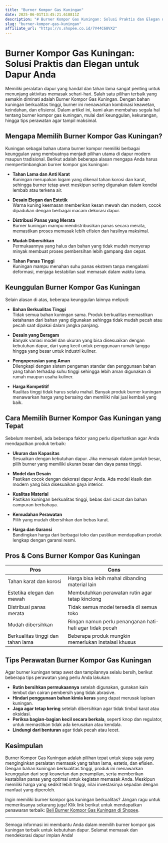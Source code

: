 ```yaml
---
title: "Burner Kompor Gas Kuningan"
date: 2025-06-01T13:45:21.618811Z
description: "# Burner Kompor Gas Kuningan: Solusi Praktis dan Elegan untuk Dapur Anda..."
slug: "burner-kompor-gas-kuningan"
affiliate_url: "https://s.shopee.co.id/7V44C68VX2"
---
```

# Burner Kompor Gas Kuningan: Solusi Praktis dan Elegan untuk Dapur Anda

Memiliki peralatan dapur yang handal dan tahan lama sangat penting untuk menunjang aktivitas memasak sehari-hari. Salah satu pilihan terbaik yang semakin diminati adalah Burner Kompor Gas Kuningan. Dengan bahan kuningan berkualitas tinggi, burner ini menawarkan kombinasi keawetan, keindahan, dan efisiensi. Dalam artikel ini, kami akan membahas segala hal tentang burner kompor gas kuningan, mulai dari keunggulan, kekurangan, hingga tips perawatan agar tampil maksimal.

## Mengapa Memilih Burner Kompor Gas Kuningan?

Kuningan sebagai bahan utama burner kompor memiliki berbagai keunggulan yang membuatnya menjadi pilihan utama di dapur modern maupun tradisional. Berikut adalah beberapa alasan mengapa Anda harus mempertimbangkan burner kompor gas kuningan:

- **Tahan Lama dan Anti Karat**  
  Kuningan merupakan logam yang dikenal tahan korosi dan karat, sehingga burner tetap awet meskipun sering digunakan dalam kondisi lembab atau terkena air.

- **Desain Elegan dan Estetik**  
  Warna kuning keemasan memberikan kesan mewah dan modern, cocok dipadukan dengan berbagai macam dekorasi dapur.

- **Distribusi Panas yang Merata**  
  Burner kuningan mampu mendistribusikan panas secara merata, memastikan proses memasak lebih efisien dan hasilnya maksimal.

- **Mudah Dibersihkan**  
  Permukaannya yang halus dan bahan yang tidak mudah menyerap minyak membuat proses pembersihan lebih gampang dan cepat.

- **Tahan Panas Tinggi**  
  Kuningan mampu menahan suhu panas ekstrem tanpa mengalami deformasi, menjaga kestabilan saat memasak dalam waktu lama.

## Keunggulan Burner Kompor Gas Kuningan

Selain alasan di atas, beberapa keunggulan lainnya meliputi:

- **Bahan Berkualitas Tinggi**  
  Tidak semua bahan kuningan sama. Produk berkualitas memastikan ketahanan dari bahan yang digunakan sehingga tidak mudah pecah atau pecah saat dipakai dalam jangka panjang.

- **Desain yang Beragam**  
  Banyak variasi model dan ukuran yang bisa disesuaikan dengan kebutuhan dapur, dari yang kecil untuk penggunaan rumah tangga hingga yang besar untuk industri kuliner.

- **Pengoperasian yang Aman**  
  Dilengkapi dengan sistem pengaman standar dan penggunaan bahan yang tahan terhadap suhu tinggi sehingga lebih aman digunakan di rumah maupun usaha kuliner.

- **Harga Kompetitif**  
  Kualitas tinggi tidak harus selalu mahal. Banyak produk burner kuningan menawarkan harga yang bersaing dan memiliki nilai jual kembali yang baik.

## Cara Memilih Burner Kompor Gas Kuningan yang Tepat

Sebelum membeli, ada beberapa faktor yang perlu diperhatikan agar Anda mendapatkan produk terbaik:

- **Ukuran dan Kapasitas**  
  Sesuaikan dengan kebutuhan dapur. Jika memasak dalam jumlah besar, pilih burner yang memiliki ukuran besar dan daya panas tinggi.

- **Model dan Desain**  
  Pastikan cocok dengan dekorasi dapur Anda. Ada model klasik dan modern yang bisa disesuaikan gaya interior.

- **Kualitas Material**  
  Pastikan kuningan berkualitas tinggi, bebas dari cacat dan bahan campuran berbahaya.

- **Kemudahan Perawatan**  
  Pilih yang mudah dibersihkan dan bebas karat.

- **Harga dan Garansi**  
  Bandingkan harga dari berbagai toko dan pastikan mendapatkan produk lengkap dengan garansi resmi.

## Pros & Cons Burner Kompor Gas Kuningan

| **Pros**                                              | **Cons**                                      |
|--------------------------------------------------------|------------------------------------------------|
| Tahan karat dan korosi                               | Harga bisa lebih mahal dibanding material lain |
| Estetika elegan dan mewah                            | Membutuhkan perawatan rutin agar tetap kinclong |
| Distribusi panas merata                              | Tidak semua model tersedia di semua toko     |
| Mudah dibersihkan                                   | Ringan namun perlu penanganan hati-hati agar tidak pecah |
| Berkualitas tinggi dan tahan lama                     | Beberapa produk mungkin memerlukan instalasi khusus |

## Tips Perawatan Burner Kompor Gas Kuningan

Agar burner kuningan tetap awet dan tampilannya selalu bersih, berikut beberapa tips perawatan yang perlu Anda lakukan:

- **Rutin bersihkan permukaannya** setelah digunakan, gunakan kain lembut dan cairan pembersih yang tidak abrasive.
- **Hindari penggunaan bahan kimia keras** yang dapat merusak lapisan kuningan.
- **Jaga agar tetap kering** setelah dibersihkan agar tidak timbul karat atau oksidasi.
- **Periksa bagian-bagian kecil secara berkala**, seperti knop dan regulator, untuk memastikan tidak ada kerusakan atau kendala.
- **Lindungi dari benturan** agar tidak pecah atau lecet.

## Kesimpulan

Burner Kompor Gas Kuningan adalah pilihan tepat untuk siapa saja yang menginginkan peralatan memasak yang tahan lama, estetis, dan efisien. Dengan bahan kuningan berkualitas tinggi, produk ini menawarkan keunggulan dari segi keawetan dan penampilan, serta memberikan kestabilan panas yang optimal untuk kegiatan memasak Anda. Meskipun memiliki harga yang sedikit lebih tinggi, nilai investasinya sepadan dengan manfaat yang diperoleh.

Ingin memiliki burner kompor gas kuningan berkualitas? Jangan ragu untuk memeriksanya sekarang juga! Klik link berikut untuk mendapatkan penawaran terbaik: [Beli Burner Kompor Gas Kuningan di Shopee](https://s.shopee.co.id/7V44C68VX2).

---

Semoga informasi ini membantu Anda dalam memilih burner kompor gas kuningan terbaik untuk kebutuhan dapur. Selamat memasak dan mendekorasi dapur impian Anda!